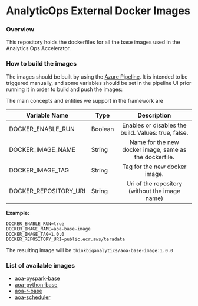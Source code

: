 # AnalyticOps External Docker Images

### Overview
This repository holds the dockerfiles for all the base images used in the Analytics Ops Accelerator.

### How to build the images

The images should be built by using the [Azure Pipeline](./azure-pipelines.yml). It is intended to be triggered manually, and some variables should be set in the pipeline UI prior running it in order to build and push the images:


The main concepts and entities we support in the framework are

| Variable Name | Type | Description   |
|---------------|------|:-------------:|
| DOCKER_ENABLE_RUN | Boolean | Enables or disables the build. Values: true, false. |
| DOCKER_IMAGE_NAME | String | Name for the new docker image, same as the dockerfile. |
| DOCKER_IMAGE_TAG  | String | Tag for the new docker image. |
| DOCKER_REPOSITORY_URI  | String | Uri of the repository (without the image name) |
**Example:**
```
DOCKER_ENABLE_RUN=true
DOCKER_IMAGE_NAME=aoa-base-image
DOCKER_IMAGE_TAG=1.0.0
DOCKER_REPOSITORY_URI=public.ecr.aws/teradata
```

The resulting image will be `thinkbiganalytics/aoa-base-image:1.0.0`

### List of available images

- [aoa-pyspark-base](./aoa-pyspark-base)
- [aoa-python-base](./aoa-python-base)
- [aoa-r-base](./aoa-r-base)
- [aoa-scheduler](./aoa-scheduler)
